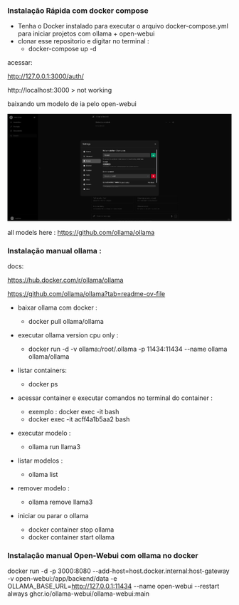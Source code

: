 ### Instalação Rápida com docker compose 

- Tenha o Docker instalado para executar o arquivo docker-compose.yml para iniciar projetos com ollama  + open-webui
- clonar esse repositorio e digitar no terminal : 
  - docker-compose up -d

acessar:

http://127.0.0.1:3000/auth/

http://localhost:3000  > not working 

baixando um modelo de ia pelo open-webui

![alt text](<Captura de tela de 2024-04-22 18-26-20.png>)

all models here :  https://github.com/ollama/ollama


 ### Instalação manual ollama : 

docs:

https://hub.docker.com/r/ollama/ollama

https://github.com/ollama/ollama?tab=readme-ov-file


- baixar ollama com docker :
  - docker pull ollama/ollama

- executar ollama   version cpu only :
  - docker run -d -v ollama:/root/.ollama -p 11434:11434 --name ollama ollama/ollama

- listar containers:
  - docker ps

- acessar container e executar comandos no terminal do container :
  - exemplo : docker exec -it <mycontainer> bash
  - docker exec -it acff4a1b5aa2 bash

- executar modelo :
  - ollama run llama3

- listar modelos :
  - ollama list

- remover  modelo :
  - ollama remove llama3

- iniciar ou parar o ollama
  - docker container stop ollama
  - docker container start ollama


### Instalação manual Open-Webui com ollama no docker

docker run -d -p 3000:8080 --add-host=host.docker.internal:host-gateway -v open-webui:/app/backend/data -e OLLAMA_BASE_URL=http://127.0.0.1:11434 --name open-webui --restart always ghcr.io/ollama-webui/ollama-webui:main
